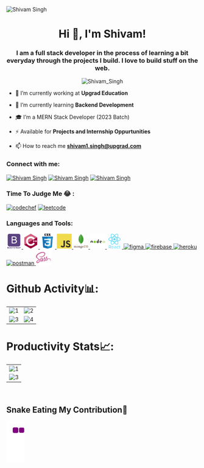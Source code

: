 ![Shivam Singh](https://socialify.git.ci/shivamsingh124/Windows11/image?description=1&descriptionEditable=Software%20Developer%20Engineer%20Intern%20%40%20Upgrad%20%F0%9F%A6%84&language=1&name=1&owner=1&pattern=Circuit%20Board&stargazers=1&theme=Dark)
<h1 align="center">Hi 👋, I'm Shivam!</h1>
<h3 align="center">I am a full stack developer in the process of learning a bit everyday through the projects I build. I love to build stuff on the web.</h3>
<p></p>
<p></p>
<p align="center "> <img src="https://komarev.com/ghpvc/?username=shivamsingh124&label=Shivam%20Profile%20views&color=0e75b6&style=flat" alt="Shivam_Singh" /></p>

- 🔭 I’m currently working at **Upgrad Education**

- 🌱 I’m currently learning **Backend Development**

- 🎓 I’m a MERN Stack Developer (2023 Batch) </br>

- ⚡ Available for **Projects and Internship Oppurtunities**

- 📫 How to reach me **shivam1.singh@upgrad.com**

<h3 align="left">Connect with me:</h3>
<p align="left">

<a href="https://shivamsinghportfolio.netlify.app/" target="blank"><img align="center" src="https://raw.githubusercontent.com/shivamsingh124/shivamsingh124/main/netlify.svg" alt="Shivam Singh" height="30" width="30" /></a>
<a href="https://www.linkedin.com/in/shivamsingh12/" target="blank"><img align="center" src="https://raw.githubusercontent.com/rahuldkjain/github-profile-readme-generator/master/src/images/icons/Social/linked-in-alt.svg" alt="Shivam Singh" height="30" width="40" /></a>
<a href="mailto:shivamsingh12042018@gmail.com" target="blank"><img align="center" src="https://raw.githubusercontent.com/shivamsingh124/shivamsingh124/main/mail.png" alt="Shivam Singh" height="40" width="40" /></a>

<h3 align="left">Time To Judge Me 😂 :</h3>
<a href="https://www.codechef.com/users/shivams0612w" target="_blank"><img align="center" src="https://cdn.codechef.com/images/cc-logo-sd.svg" alt="codechef" height="30" width="40" /></a>
<a href="https://leetcode.com/Shivams0612w/" target="_blank"><img align="center" src="https://raw.githubusercontent.com/rahuldkjain/github-profile-readme-generator/master/src/images/icons/Social/leet-code.svg" alt="leetcode" height="30" width="40" /></a>


</p>


<h3 align="left">Languages and Tools:</h3>
<p align="left"> <a href="https://getbootstrap.com" target="_blank"> <img src="https://raw.githubusercontent.com/devicons/devicon/master/icons/bootstrap/bootstrap-plain-wordmark.svg" alt="bootstrap" width="40" height="40"/> </a> <a href="https://www.w3schools.com/cpp/" target="_blank"> <img src="https://raw.githubusercontent.com/devicons/devicon/master/icons/cplusplus/cplusplus-original.svg" alt="cplusplus" width="40" height="40"/> </a> <a href="https://www.w3schools.com/css/" target="_blank"> <img src="https://raw.githubusercontent.com/devicons/devicon/master/icons/css3/css3-original-wordmark.svg" alt="css3" width="40" height="40"/> </a> <a href="https://developer.mozilla.org/en-US/docs/Web/JavaScript" target="_blank"> <img src="https://raw.githubusercontent.com/devicons/devicon/master/icons/javascript/javascript-original.svg" alt="javascript" width="40" height="40"/> </a> <a href="https://www.mongodb.com/" target="_blank"> <img src="https://raw.githubusercontent.com/devicons/devicon/master/icons/mongodb/mongodb-original-wordmark.svg" alt="mongodb" width="40" height="40"/> </a> <a href="https://nodejs.org" target="_blank"> <img src="https://raw.githubusercontent.com/devicons/devicon/master/icons/nodejs/nodejs-original-wordmark.svg" alt="nodejs" width="40" height="40"/> </a>  </a> <a href="https://reactjs.org/" target="_blank"> <img src="https://raw.githubusercontent.com/devicons/devicon/master/icons/react/react-original-wordmark.svg" alt="react" width="40" height="40"/> </a><a href="https://www.figma.com/" target="_blank"> <img src="https://www.vectorlogo.zone/logos/figma/figma-icon.svg" alt="figma" width="40" height="40"/> </a><a href="https://firebase.google.com/" target="_blank"> <img src="https://www.vectorlogo.zone/logos/firebase/firebase-icon.svg" alt="firebase" width="40" height="40"/> </a> <a href="https://heroku.com" target="_blank"> <img src="https://www.vectorlogo.zone/logos/heroku/heroku-icon.svg" alt="heroku" width="40" height="40"/> </a><a href="https://postman.com" target="_blank"> <img src="https://www.vectorlogo.zone/logos/getpostman/getpostman-icon.svg" alt="postman" width="40" height="40"/> </a> <a href="https://sass-lang.com" target="_blank"> <img src="https://raw.githubusercontent.com/devicons/devicon/master/icons/sass/sass-original.svg" alt="sass" width="40" height="40"/> </a>  </p>

# Github Activity📊:

<table>
  <tr>
    <td><img src="https://github-readme-stats.vercel.app/api?username=shivamsingh124&theme=radical&show_icons=true"  display=block width=100% height=auto  alt="1" ></td>
    <td><img src="https://github-readme-stats.vercel.app/api/top-langs/?username=shivamsingh124&theme=radical&layout=compact&hide=Jupyter%20Notebook"  display=block width=100% height=auto  alt="2" ></td>
   </tr> 
   <tr>
      <td><img src="https://github-readme-streak-stats.herokuapp.com/?user=shivamsingh124&theme=tokyonight"  display=block width=100% height=auto alt="3" ></td>
      <td><img src="https://github-readme-stats.vercel.app/api/wakatime?username=Mahera_msf&custom_title=My%20Weekly%20Stats&layout=compact&theme=tokyonight" align="right" display=block width=100% height=auto  alt="4"  >
  </td>
  </tr>
</table>



# Productivity Stats📈:
<table>
  <tr>
    <td><img src="https://github-profile-summary-cards.vercel.app/api/cards/profile-details?username=shivamsingh124&theme=monokai"  display=block width=100% height=auto  alt="1" ></td>
   </tr> 
   <tr>
      <td><img src="https://activity-graph.herokuapp.com/graph?username=shivamsingh124&bg_color=1a1b27&color=be90f2&line=638fda&point=35aea1&area=true"  display=block width=100% height=auto alt="3" ></td>
  </td>
  </tr>
</table>

<br>

## Snake Eating My Contribution🤔
![snake gif](https://github.com/shivamsingh124/shivamsingh124/blob/output/github-contribution-grid-snake.gif)